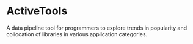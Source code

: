 # ActiveTools
A data pipeline tool for programmers to explore trends in popularity and collocation of libraries in various application categories.
